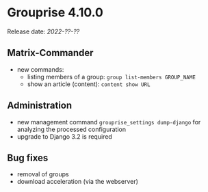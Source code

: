# Grouprise 4.10.0

Release date: *2022-??-??*

## Matrix-Commander

* new commands:
    * listing members of a group: `group list-members GROUP_NAME`
    * show an article (content): `content show URL`


## Administration

* new management command `grouprise_settings dump-django` for analyzing the processed configuration
* upgrade to Django 3.2 is required


## Bug fixes

* removal of groups
* download acceleration (via the webserver)
